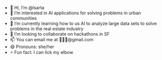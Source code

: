 - 👋 Hi, I’m @lsarta
- 👀 I’m interested in AI applications for solving problems in urban communities
- 🌱 I’m currently learning how to us AI to analyze large data sets to solve problems in the real estate industry
- 💞️ I’m looking to collaborate on hackathons in SF
- 📫 You can email me at 🍓🍓🍓@gmail.com
- 😄 Pronouns: she/her
- ⚡ Fun fact: I can lick my elbow

<!---
lsarta/lsarta is a ✨ special ✨ repository because its `README.md` (this file) appears on your GitHub profile.
You can click the Preview link to take a look at your changes.
--->

